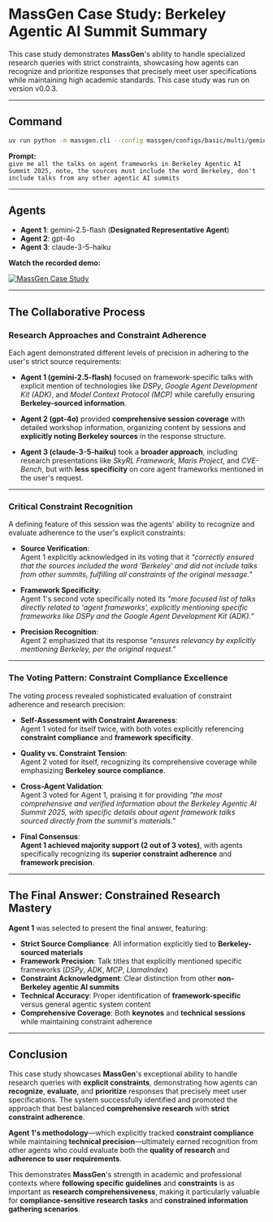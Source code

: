 # MassGen Case Study: Berkeley Agentic AI Summit Summary

This case study demonstrates **MassGen**'s ability to handle specialized research queries with strict constraints, showcasing how agents can recognize and prioritize responses that precisely meet user specifications while maintaining high academic standards. This case study was run on version v0.0.3.

---

## Command

```bash
uv run python -m massgen.cli --config massgen/configs/basic/multi/gemini_4o_claude.yaml "give me all the talks on agent frameworks in Berkeley Agentic AI Summit 2025, note, the sources must include the word Berkeley, don't include talks from any other agentic AI summits"
```

**Prompt:**  
`give me all the talks on agent frameworks in Berkeley Agentic AI Summit 2025, note, the sources must include the word Berkeley, don't include talks from any other agentic AI summits`

---

## Agents

- **Agent 1**: gemini-2.5-flash (**Designated Representative Agent**)  
- **Agent 2**: gpt-4o  
- **Agent 3**: claude-3-5-haiku

**Watch the recorded demo:**

[![MassGen Case Study](https://img.youtube.com/vi/Dp2oldJJImw/0.jpg)](https://www.youtube.com/watch?v=Dp2oldJJImw)

---

## The Collaborative Process

### Research Approaches and Constraint Adherence

Each agent demonstrated different levels of precision in adhering to the user's strict source requirements:

- **Agent 1 (gemini-2.5-flash)** focused on framework-specific talks with explicit mention of technologies like _DSPy_, _Google Agent Development Kit (ADK)_, and _Model Context Protocol (MCP)_ while carefully ensuring **Berkeley-sourced information**.

- **Agent 2 (gpt-4o)** provided **comprehensive session coverage** with detailed workshop information, organizing content by sessions and **explicitly noting Berkeley sources** in the response structure.

- **Agent 3 (claude-3-5-haiku)** took a **broader approach**, including research presentations like _SkyRL Framework_, _Maris Project_, and _CVE-Bench_, but with **less specificity** on core agent frameworks mentioned in the user's request.

---

### Critical Constraint Recognition

A defining feature of this session was the agents' ability to recognize and evaluate adherence to the user's explicit constraints:

- **Source Verification**:  
  Agent 1 explicitly acknowledged in its voting that it _"correctly ensured that the sources included the word 'Berkeley' and did not include talks from other summits, fulfilling all constraints of the original message."_

- **Framework Specificity**:  
  Agent 1's second vote specifically noted its _"more focused list of talks directly related to 'agent frameworks', explicitly mentioning specific frameworks like DSPy and the Google Agent Development Kit (ADK).”_

- **Precision Recognition**:  
  Agent 2 emphasized that its response _"ensures relevancy by explicitly mentioning Berkeley, per the original request."_

---

### The Voting Pattern: Constraint Compliance Excellence

The voting process revealed sophisticated evaluation of constraint adherence and research precision:

- **Self-Assessment with Constraint Awareness**:  
  Agent 1 voted for itself twice, with both votes explicitly referencing **constraint compliance** and **framework specificity**.

- **Quality vs. Constraint Tension**:  
  Agent 2 voted for itself, recognizing its comprehensive coverage while emphasizing **Berkeley source compliance**.

- **Cross-Agent Validation**:  
  Agent 3 voted for Agent 1, praising it for providing _"the most comprehensive and verified information about the Berkeley Agentic AI Summit 2025, with specific details about agent framework talks sourced directly from the summit's materials."_

- **Final Consensus**:  
  **Agent 1 achieved majority support (2 out of 3 votes)**, with agents specifically recognizing its **superior constraint adherence** and **framework precision**.

---

## The Final Answer: Constrained Research Mastery

**Agent 1** was selected to present the final answer, featuring:

- **Strict Source Compliance**: All information explicitly tied to **Berkeley-sourced materials**  
- **Framework Precision**: Talk titles that explicitly mentioned specific frameworks (_DSPy_, _ADK_, _MCP_, _LlamaIndex_)  
- **Constraint Acknowledgment**: Clear distinction from other **non-Berkeley agentic AI summits**  
- **Technical Accuracy**: Proper identification of **framework-specific** versus general agentic system content  
- **Comprehensive Coverage**: Both **keynotes** and **technical sessions** while maintaining constraint adherence

---

## Conclusion

This case study showcases **MassGen**'s exceptional ability to handle research queries with **explicit constraints**, demonstrating how agents can **recognize**, **evaluate**, and **prioritize** responses that precisely meet user specifications. The system successfully identified and promoted the approach that best balanced **comprehensive research** with **strict constraint adherence**.

**Agent 1's methodology**—which explicitly tracked **constraint compliance** while maintaining **technical precision**—ultimately earned recognition from other agents who could evaluate both the **quality of research** and **adherence to user requirements**.

This demonstrates **MassGen**'s strength in academic and professional contexts where **following specific guidelines** and **constraints** is as important as **research comprehensiveness**, making it particularly valuable for **compliance-sensitive research tasks** and **constrained information gathering scenarios**.

